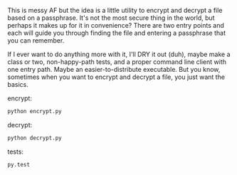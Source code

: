 This is messy AF but the idea is a little utility to encrypt and decrypt a file based on a passphrase. It's not the most secure thing in the world, but perhaps it makes up for it in convenience? There are two entry points and each will guide you through finding the file and entering a passphrase that you can remember.

If I ever want to do anything more with it, I'll DRY it out (duh), maybe make a class or two, non-happy-path tests, and a proper command line client with one entry path. Maybe an easier-to-distribute executable.
But you know, sometimes when you want to encrypt and decrypt a file, you just want the basics.

encrypt:
```sh
python encrypt.py
```

decrypt:
```sh
python decrypt.py
```

tests:
```sh
py.test
```
